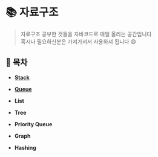 # :books:  자료구조
> 자료구조 공부한 것들을 자바코드로 매일 올리는 공간입니다 </br>
혹시나 필요하신분은 가져가셔서 사용하셔 됩니다 :smile:
## :scroll: 목차

- [**Stack**](/Stack)

- [**Queue**](/Queue)

- **List**
- **Tree**
- **Priority Queue**
- **Graph**
- **Hashing**
